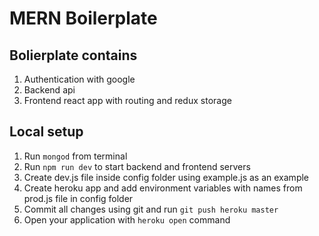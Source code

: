 # MERN Boilerplate

## Bolierplate contains
1. Authentication with google
2. Backend api
3. Frontend react app with routing and redux storage

## Local setup
1. Run `mongod` from terminal 
2. Run `npm run dev` to start backend and frontend servers
3. Create dev.js file inside config folder using example.js as an example
4. Create heroku app and add environment variables with names from prod.js file in config folder
5. Commit all changes using git and run `git push heroku master`
6. Open your application with `heroku open` command